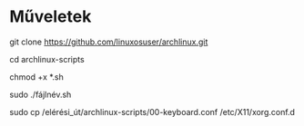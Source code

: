 # Műveletek

git clone https://github.com/linuxosuser/archlinux.git

cd archlinux-scripts

chmod +x *.sh

sudo ./fájlnév.sh

sudo cp /elérési_út/archlinux-scripts/00-keyboard.conf /etc/X11/xorg.conf.d
